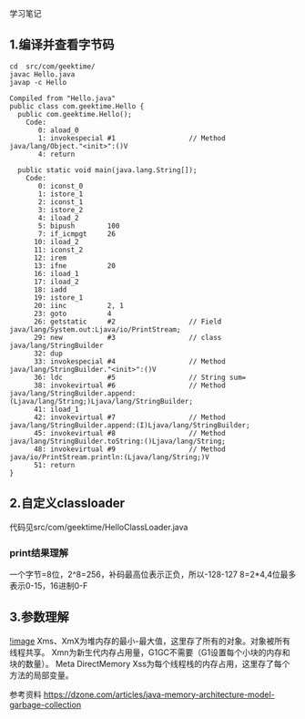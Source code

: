 学习笔记

## 1.编译并查看字节码
```
cd  src/com/geektime/
javac Hello.java
javap -c Hello
```

```
Compiled from "Hello.java"
public class com.geektime.Hello {
  public com.geektime.Hello();
    Code:
       0: aload_0
       1: invokespecial #1                  // Method java/lang/Object."<init>":()V
       4: return

  public static void main(java.lang.String[]);
    Code:
       0: iconst_0
       1: istore_1
       2: iconst_1
       3: istore_2
       4: iload_2
       5: bipush        100
       7: if_icmpgt     26
      10: iload_2
      11: iconst_2
      12: irem
      13: ifne          20
      16: iload_1
      17: iload_2
      18: iadd
      19: istore_1
      20: iinc          2, 1
      23: goto          4
      26: getstatic     #2                  // Field java/lang/System.out:Ljava/io/PrintStream;
      29: new           #3                  // class java/lang/StringBuilder
      32: dup
      33: invokespecial #4                  // Method java/lang/StringBuilder."<init>":()V
      36: ldc           #5                  // String sum=
      38: invokevirtual #6                  // Method java/lang/StringBuilder.append:(Ljava/lang/String;)Ljava/lang/StringBuilder;
      41: iload_1
      42: invokevirtual #7                  // Method java/lang/StringBuilder.append:(I)Ljava/lang/StringBuilder;
      45: invokevirtual #8                  // Method java/lang/StringBuilder.toString:()Ljava/lang/String;
      48: invokevirtual #9                  // Method java/io/PrintStream.println:(Ljava/lang/String;)V
      51: return
}
```

## 2.自定义classloader
代码见src/com/geektime/HelloClassLoader.java
### print结果理解
一个字节=8位，2^8=256，补码最高位表示正负，所以-128-127
8=2*4,4位最多表示0-15，16进制0-F

## 3.参数理解
[!image](https://github.com/LmYjQ/JAVA-000/tree/main/Week_01/jvm_cheatseet.jpg)
Xms、XmX为堆内存的最小-最大值，这里存了所有的对象。对象被所有线程共享。
Xmn为新生代内存占用量，G1GC不需要（G1设置每个小块的内存和块的数量）。
Meta
DirectMemory
Xss为每个线程栈的内存占用，这里存了每个方法的局部变量。


参考资料
https://dzone.com/articles/java-memory-architecture-model-garbage-collection
